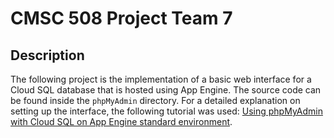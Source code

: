 # CMSC 508 Project Team 7

## Description
The following project is the implementation of a basic web interface for a Cloud SQL database that is hosted using App Engine. The source code can be found inside the `phpMyAdmin` directory. For a detailed explanation on setting up the interface, the following tutorial was used: [Using phpMyAdmin with Cloud SQL on App Engine standard environment](https://cloud.google.com/sql/docs/mysql/phpmyadmin-on-app-engine). 
